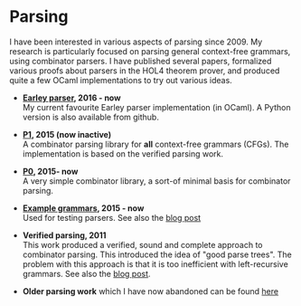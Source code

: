 # Parsing

I have been interested in various aspects of parsing since 2009. My
research is particularly focused on parsing general context-free
grammars, using combinator parsers. I have published several papers,
formalized various proofs about parsers in the HOL4 theorem prover,
and produced quite a few OCaml implementations to try out various
ideas.

  * **[Earley parser](https://github.com/tomjridge/tjr_simple_earley), 2016 - now**  
    My current favourite Earley parser implementation (in OCaml). A
Python version is also available from github.

  * **[P1](https://github.com/tomjridge/p1), 2015 (now inactive)**  
  A combinator parsing library for **all** context-free grammars (CFGs). The implementation is based on the verified parsing work. 

  * **[P0](https://github.com/tomjridge/p0), 2015- now**  
  A very simple combinator library, a sort-of minimal basis for combinator parsing.

  * **[Example grammars](https://github.com/tomjridge/example_grammars/), 2015 - now**  
    Used for testing parsers. See also the [blog post](/?old=2014-12-04_parsing_examples.html)

  * **Verified parsing, 2011**  
    This work produced a verified, sound and complete approach to
    combinator parsing. This introduced the idea of "good parse
    trees". The problem with this approach is that it is too inefficient
    with left-recursive grammars. See also the [blog post](/?old=2011-12-01_verified_parsing.html).
    
  * **Older parsing work** which I have now abandoned can be found
    [here](/?page=parsing_deprecated.md)




